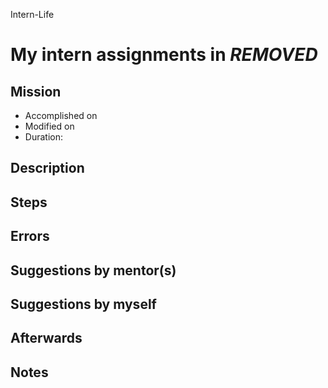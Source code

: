 Intern-Life
# My intern assignments in ***REMOVED***

## Mission 
* Accomplished on 
* Modified on 
* Duration: 


## Description


## Steps


## Errors


## Suggestions by mentor(s)


## Suggestions by myself


## Afterwards

## Notes